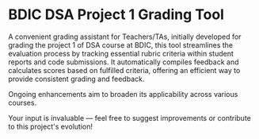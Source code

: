 # BDIC DSA Project 1 Grading Tool
A convenient grading assistant for Teachers/TAs, initially developed for grading the project 1 of DSA course at BDIC, this tool streamlines the evaluation process 
by tracking essential rubric criteria within student reports and code submissions. It automatically compiles feedback and calculates scores based on fulfilled criteria, 
offering an efficient way to provide consistent grading and feedback.

Ongoing enhancements aim to broaden its applicability across various courses.

Your input is invaluable — feel free to suggest improvements or contribute to this project's evolution!

